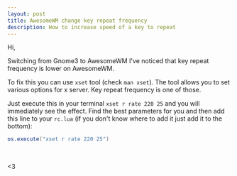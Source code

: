 ```yaml
---
layout: post
title: AwesomeWM change key repeat frequency
description: How to increase speed of a key to repeat
---
```


Hi,

Switching from Gnome3 to AwesomeWM I've noticed that key repeat frequency
is lower on AwesomeWM.

To fix this you can use `xset` tool (check `man xset`). The tool allows you to
set various options for x server. Key repeat frequency is one of those.

Just execute this in your terminal `xset r rate 220 25` and
you will immediately see the effect. Find the best parameters for you and
then add this line to your `rc.lua` (if you don't know where to add it just add it to the bottom):

```lua
os.execute("xset r rate 220 25")
```
<br/>

<3
